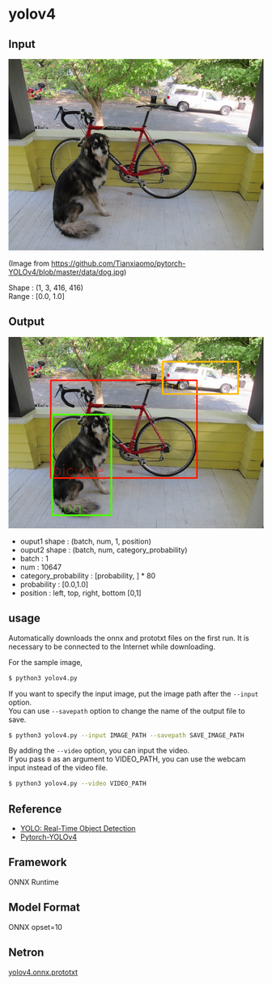 # yolov4

## Input

![Input](dog.jpg)

(Image from https://github.com/Tianxiaomo/pytorch-YOLOv4/blob/master/data/dog.jpg)

Shape : (1, 3, 416, 416)  
Range : [0.0, 1.0]

## Output

![Output](output.png)

- ouput1 shape : (batch, num, 1, position)
- ouput2 shape : (batch, num, category_probability)
- batch : 1
- num : 10647
- category_probability : [probability, ] * 80
- probability : [0.0,1.0]
- position : left, top, right, bottom [0,1]

## usage
Automatically downloads the onnx and prototxt files on the first run.
It is necessary to be connected to the Internet while downloading.

For the sample image,
``` bash
$ python3 yolov4.py
```

If you want to specify the input image, put the image path after the `--input` option.  
You can use `--savepath` option to change the name of the output file to save.
```bash
$ python3 yolov4.py --input IMAGE_PATH --savepath SAVE_IMAGE_PATH
```

By adding the `--video` option, you can input the video.   
If you pass `0` as an argument to VIDEO_PATH, you can use the webcam input instead of the video file.
```bash
$ python3 yolov4.py --video VIDEO_PATH
```

## Reference

- [YOLO: Real-Time Object Detection](https://pjreddie.com/darknet/yolov2/)
- [Pytorch-YOLOv4](https://github.com/Tianxiaomo/pytorch-YOLOv4)

## Framework

ONNX Runtime

## Model Format

ONNX opset=10

## Netron

[yolov4.onnx.prototxt](https://lutzroeder.github.io/netron/?url=https://storage.googleapis.com/ailia-models/yolov4/yolov4.onnx.prototxt)
